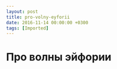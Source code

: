```yaml
---
layout: post
title: pro-volny-eyforii
date: 2016-11-14 00:00:00 +0300
tags: [Imported]
---
```

# Про волны эйфории


